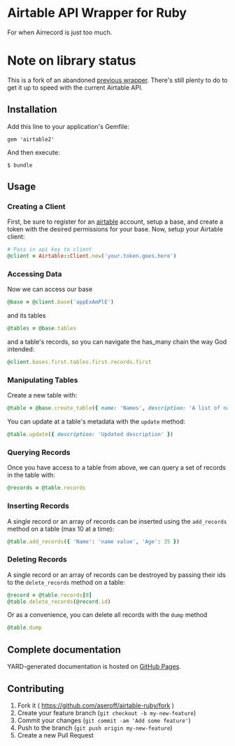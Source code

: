 # Airtable API Wrapper for Ruby

For when Airrecord is just too much.

# Note on library status

This is a fork of an abandoned [previous wrapper](https://github.com/nesquena/airtable-ruby). There's still plenty to do to get it up to speed with the current Airtable API.

## Installation

Add this line to your application's Gemfile:

    gem 'airtable2'

And then execute:

    $ bundle

## Usage

### Creating a Client

First, be sure to register for an [airtable](https://airtable.com) account,  setup a base, and create a token with the desired permissions for your base. Now, setup your Airtable client:

```ruby
# Pass in api key to client
@client = Airtable::Client.new('your.token.goes.here')
```

### Accessing Data

Now we can access our base

```ruby
@base = @client.base('appExAmPlE')
```

and its tables

```ruby
@tables = @base.tables
```

and a table's records, so you can navigate the has_many chain the way God intended:

```ruby
@client.bases.first.tables.first.records.first
```

### Manipulating Tables

Create a new table with:

```ruby
@table = @base.create_table({ name: 'Names', description: 'A list of names', fields: [{ name: 'name', type: 'singleLineText' }] })
```

You can update at a table's metadata with the `update` method:

```ruby
@table.update({ description: 'Updated description' })
```

### Querying Records

Once you have access to a table from above, we can query a set of records in the table with:

```ruby
@records = @table.records
```

### Inserting Records

A single record or an array of records can be inserted using the `add_records` method on a table (max 10 at a time):

```ruby
@table.add_records({ 'Name': 'name value', 'Age': 35 })
```

### Deleting Records

A single record or an array of records can be destroyed by passing their ids to the `delete_records` method on a table:

```ruby
@record = @table.records[0]
@table.delete_records(@record.id)
```

Or as a convenience, you can delete all records with the `dump` method

```ruby
@table.dump
```

## Complete documentation

YARD-generated documentation is hosted on [GitHub Pages](https://aseroff.github.io/airtable-ruby/).

## Contributing

1. Fork it ( https://github.com/aseroff/airtable-ruby/fork )
2. Create your feature branch (`git checkout -b my-new-feature`)
3. Commit your changes (`git commit -am 'Add some feature'`)
4. Push to the branch (`git push origin my-new-feature`)
5. Create a new Pull Request
